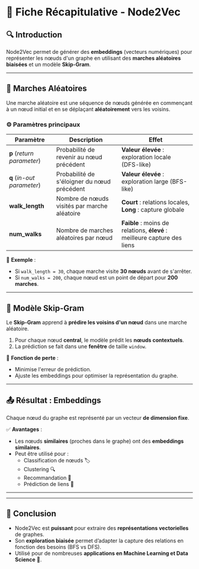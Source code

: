# 📌 Fiche Récapitulative - Node2Vec

## 🔍 Introduction
Node2Vec permet de générer des **embeddings** (vecteurs numériques) pour représenter les nœuds d'un graphe en utilisant des **marches aléatoires biaisées** et un modèle **Skip-Gram**.

---

## 🚶 Marches Aléatoires
Une marche aléatoire est une séquence de nœuds générée en commençant à un nœud initial et en se déplaçant **aléatoirement** vers les voisins.

### ⚙️ Paramètres principaux
| Paramètre | Description | Effet |
|------------|-------------|-------|
| **p** (*return parameter*) | Probabilité de revenir au nœud précédent | **Valeur élevée** : exploration locale (DFS-like) |
| **q** (*in-out parameter*) | Probabilité de s'éloigner du nœud précédent | **Valeur élevée** : exploration large (BFS-like) |
| **walk_length** | Nombre de nœuds visités par marche aléatoire | **Court** : relations locales, **Long** : capture globale |
| **num_walks** | Nombre de marches aléatoires par nœud | **Faible** : moins de relations, **élevé** : meilleure capture des liens |

📌 **Exemple** :
- Si `walk_length = 30`, chaque marche visite **30 nœuds** avant de s'arrêter.
- Si `num_walks = 200`, chaque nœud est un point de départ pour **200 marches**.

---

## 🔢 Modèle Skip-Gram
Le **Skip-Gram** apprend à **prédire les voisins d'un nœud** dans une marche aléatoire.

1. Pour chaque nœud **central**, le modèle prédit les **nœuds contextuels**.
2. La prédiction se fait dans une **fenêtre** de taille `window`.

📌 **Fonction de perte** :
- Minimise l'erreur de prédiction.
- Ajuste les embeddings pour optimiser la représentation du graphe.

---

## 📤 Résultat : Embeddings
Chaque nœud du graphe est représenté par un vecteur **de dimension fixe**.

✅ **Avantages** :
- Les nœuds **similaires** (proches dans le graphe) ont des **embeddings similaires**.
- Peut être utilisé pour :
  - Classification de nœuds 🏷️
  - Clustering 🔍
  - Recommandation 🤝
  - Prédiction de liens 🔗

---

---

## 🎯 Conclusion
- Node2Vec est **puissant** pour extraire des **représentations vectorielles** de graphes.
- Son **exploration biaisée** permet d’adapter la capture des relations en fonction des besoins (BFS vs DFS).
- Utilisé pour de nombreuses **applications en Machine Learning et Data Science** 🚀.

